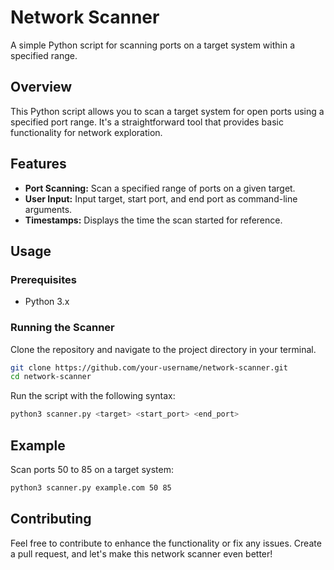 # Network Scanner

A simple Python script for scanning ports on a target system within a specified range.

## Overview

This Python script allows you to scan a target system for open ports using a specified port range. It's a straightforward tool that provides basic functionality for network exploration.

## Features

- **Port Scanning:** Scan a specified range of ports on a given target.
- **User Input:** Input target, start port, and end port as command-line arguments.
- **Timestamps:** Displays the time the scan started for reference.

## Usage

### Prerequisites

- Python 3.x

### Running the Scanner

Clone the repository and navigate to the project directory in your terminal.

```bash
git clone https://github.com/your-username/network-scanner.git
cd network-scanner
```

Run the script with the following syntax:

```bash
python3 scanner.py <target> <start_port> <end_port>
```

## Example

Scan ports 50 to 85 on a target system:

```bash
python3 scanner.py example.com 50 85
```

## Contributing

Feel free to contribute to enhance the functionality or fix any issues. Create a pull request, and let's make this network scanner even better!
